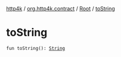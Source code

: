 [http4k](../../index.md) / [org.http4k.contract](../index.md) / [Root](index.md) / [toString](./to-string.md)

# toString

`fun toString(): `[`String`](https://kotlinlang.org/api/latest/jvm/stdlib/kotlin/-string/index.html)